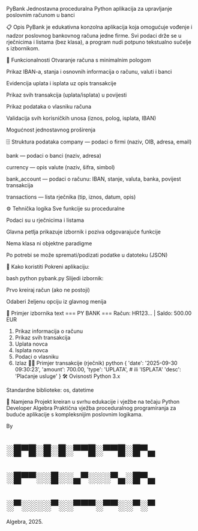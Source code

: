 PyBank
Jednostavna proceduralna Python aplikacija za upravljanje poslovnim računom u banci

📋 Opis
PyBank je edukativna konzolna aplikacija koja omogućuje vođenje i nadzor poslovnog bankovnog računa jedne firme.
Svi podaci drže se u rječnicima i listama (bez klasa), a program nudi potpuno tekstualno sučelje s izbornikom.

🚀 Funkcionalnosti
Otvaranje računa s minimalnim pologom

Prikaz IBAN-a, stanja i osnovnih informacija o računu, valuti i banci

Evidencija uplata i isplata uz opis transakcije

Prikaz svih transakcija (uplata/isplata) u povijesti

Prikaz podataka o vlasniku računa

Validacija svih korisničkih unosa (iznos, polog, isplata, IBAN)

Mogućnost jednostavnog proširenja

🗄️ Struktura podataka
company — podaci o firmi (naziv, OIB, adresa, email)

bank — podaci o banci (naziv, adresa)

currency — opis valute (naziv, šifra, simbol)

bank_account — podaci o računu: IBAN, stanje, valuta, banka, povijest transakcija

transactions — lista rječnika (tip, iznos, datum, opis)

⚙️ Tehnička logika
Sve funkcije su proceduralne

Podaci su u rječnicima i listama

Glavna petlja prikazuje izbornik i poziva odgovarajuće funkcije

Nema klasa ni objektne paradigme

Po potrebi se može spremati/podizati podatke u datoteku (JSON)

📑 Kako koristiti
Pokreni aplikaciju:

bash
python pybank.py
Slijedi izbornik:

Prvo kreiraj račun (ako ne postoji)

Odaberi željenu opciju iz glavnog menija

📝 Primjer izbornika
text
=== PY BANK ===
Račun: HR123... | Saldo: 500.00 EUR
1. Prikaz informacija o računu
2. Prikaz svih transakcija
3. Uplata novca
4. Isplata novca
5. Podaci o vlasniku
0. Izlaz
👨‍💻 Primjer transakcije (rječnik)
python
{
    'date': '2025-09-30 09:30:23',
    'amount': 700.00,
    'type': 'UPLATA',      # ili 'ISPLATA'
    'desc': 'Plaćanje usluge'
}
🛠️ Ovisnosti
Python 3.x

Standardne biblioteke: os, datetime

🏁 Namjena
Projekt kreiran u svrhu edukacije i vježbe na tečaju Python Developer Algebra
Praktična vježba proceduralnog programiranja za buduće aplikacije s kompleksnijim poslovnim logikama.

By 

# ░█▀█░█░█░▀▀█░▀▀█░█▀▄  
# ░█▀▀░░█░░▄▀░░░▀▄░█▀▄  
# ░▀░░░░▀░░▀▀▀░▀▀░░▀░▀

Algebra, 2025.
